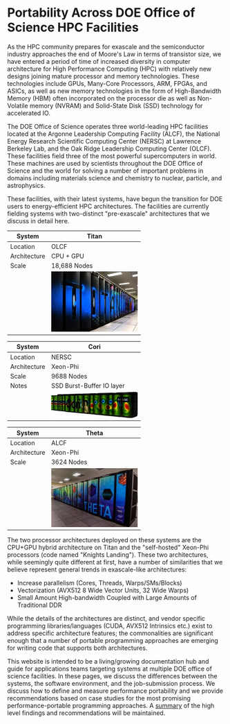 # Portability Across DOE Office of Science HPC Facilities

As the HPC community prepares for exascale and the semiconductor industry approaches the end of Moore's Law in terms of transistor size, we have entered a 
period of time of increased diversity in computer architecture for High Performance Computing (HPC) with relatively new designs joining mature 
processor and memory 
technologies. These technologies include GPUs, Many-Core Processors, ARM, FPGAs, and ASICs, as well as new memory technologies in the form of High-Bandwidth 
Memory (HBM) often incorporated on the processor die as well as Non-Volatile memory (NVRAM) and Solid-State Disk (SSD) technology for accelerated IO. 

The DOE Office of Science operates three world-leading HPC facilities located at the Argonne Leadership Computing Facility (ALCF), the National Energy Research 
Scientific Computing Center (NERSC) at Lawrence Berkeley Lab, and the Oak Ridge Leadership Computing Center (OLCF). These facilities field three of the most 
powerful supercomputers in world. These machines are used by scientists throughout the DOE Office of Science and the world for solving a 
number of important problems in domains including materials science and chemistry to nuclear, particle, and astrophysics. 

These facilities, with their latest systems, have begun the transition for DOE users to energy-efficient HPC architectures. The facilities are currently 
fielding systems with two-distinct "pre-exascale" architectures that we discuss in detail here. 


| System   | Titan    |
|----------|----------|
| Location | OLCF     |
| Architecture | CPU + GPU |
| Scale | 18,688 Nodes |
|  | <img src="images/titan.opt.jpg" width=200> |


| System   | Cori    |
|----------|----------|
| Location | NERSC     |
| Architecture | Xeon-Phi |
| Scale | 9688 Nodes |
| Notes | SSD Burst-Buffer IO layer |
|  | <img src="images/cori.opt.jpg" width=200> |

| System   | Theta    |
|----------|----------|
| Location | ALCF     |
| Architecture | Xeon-Phi |
| Scale | 3624 Nodes |
|  | <img src="images/theta.opt.jpg" width=200> |

The two processor architectures deployed on these systems are the CPU+GPU hybrid architecture on Titan and the "self-hosted" Xeon-Phi processors 
(code named "Knights Landing"). These two architectures, while seemingly quite different at first, have a number of similarities that we believe 
represent general trends in exascale-like architectures:

* Increase parallelism (Cores, Threads, Warps/SMs/Blocks)
* Vectorization (AVX512 8 Wide Vector Units, 32 Wide Warps)
* Small Amount High-bandwidth Coupled with Large Amounts of Traditional DDR

While the details of the architectures are distinct, and vendor specific programming libraries/languages (CUDA, AVX512 Intrinsics etc.) exist to address 
specific architecture features; the commonalities are significant enough that a number of portable programming approaches are emerging for writing code that 
supports both architectures. 

This website is intended to be a living/growing documentation hub and guide for applications teams targeting systems at multiple DOE office of science 
facilities. In these pages, we 
discuss the differences between the systems, the software environment, and the job-submission process. We discuss how to define and measure performance 
portability and we provide recommendations based on case studies for the most promising performance-portable programming approaches. A 
[summary](http://performanceportability.org/perfport/summary/) of the high level findings and recommendations will be maintained.
